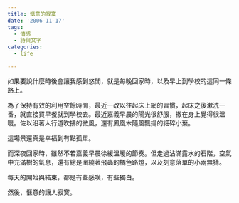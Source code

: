 ```yaml
---
title: 愜意的寂寞
date: '2006-11-17'
tags:
  - 情感
  - 詩與文字
categories:
  - life

---
```

如果要說什麼時後會讓我感到悠閒，就是每晚回家時，以及早上到學校的這同一條路上。  
  
為了保持有效的利用空餘時間，最近一改以往起床上網的習慣，起床之後漱洗一番，就直接買早餐就到學校去。最近嘉義早晨的陽光很舒服，撒在身上覺得很溫暖。佐以沿著人行道吹拂的微風，還有鳳凰木隨風飄揚的細碎小葉。  
  
這場景還真是幸福到有點孤單。  
  
而深夜回家時，雖然不若嘉義早晨徐緩溫暖的節奏。但走過沾滿露水的石階，空氣中充滿樹的氣息，還有總是圍繞著飛蟲的橘色路燈，以及刻意落單的小兩無猜。  
  
每天的開始與結束，都是有些感嘆，有些獨白。  
  
然後，愜意的讓人寂寞。